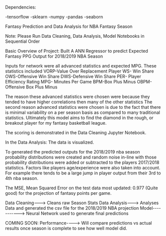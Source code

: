 Dependencies:

-tensorflow
-sklearn
-numpy
-pandas
-seaborn

Fantasy Prediction and Data Analysis for NBA Fantasy Season 

Note: Please Run Data Cleaning, Data Analysis, Model Notebooks in Sequential Order 

Basic Overview of Project: Built A ANN Regressor to predict Expected Fantasy PPG Output for 2018/2019 NBA Season 

Inputs for network were all advanced statistics and expected MPG. 
These statistics included VORP-Value Over Replacement Player
                          WS- Win Share
                          OWS-Offensive Win Share 
                          DWS-Defensive Win Share
                          PER- Player Efficiency Rating 
                          MPG- Minutes Per Game 
                          BPM-Box Plus Minus
                          OBPM-Offensive Box Plus Minus

The reason these advanced statistics were chosen were because they tended to have higher correlations then many of the other statistics 
The second reason advanced statistics were chosen is due to the fact that there is minimal variability on a per season basis as compared to many traditional statistics. Ultimately this model aims to find the diamond in the rough, or breakout player for my fantasy basketball league. 

The scoring is demonstrated in the Data Cleaning Jupyter Notebook. 


In the Data Analysis: The data is visualized.

To generated the predicted outputs for the 2018/2019 nba season probability distributions were created and random noise in-line with those probability distributions were added or subtracted to the players 2017/2018 statistics. Factors like players age/experience were also taken into account. For example there tends to be a large jump in player output from their 3rd to 4th nba season. 

The MSE, Mean Squared Error on the test data most updated: 0.977 (Quite good) for the projection of fantasy points per game. 

Data Cleaning---> Cleans raw Season Stats 
Data Analysis---> Analyses Data and generated the csv file for the 2018/2019 NBA projection 
Model-----------> Neural Network used to generate final predictions 


COMING SOON: Performance----> Will compare predictions vs actual results once season is complete to see how well model did. 
